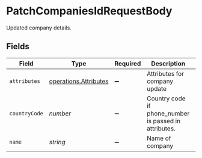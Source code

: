 # PatchCompaniesIdRequestBody

Updated company details.


## Fields

| Field                                                          | Type                                                           | Required                                                       | Description                                                    | Example                                                        |
| -------------------------------------------------------------- | -------------------------------------------------------------- | -------------------------------------------------------------- | -------------------------------------------------------------- | -------------------------------------------------------------- |
| `attributes`                                                   | [operations.Attributes](../../models/operations/attributes.md) | :heavy_minus_sign:                                             | Attributes for company update                                  |                                                                |
| `countryCode`                                                  | *number*                                                       | :heavy_minus_sign:                                             | Country code if phone_number is passed in attributes.          | 91                                                             |
| `name`                                                         | *string*                                                       | :heavy_minus_sign:                                             | Name of company                                                | company                                                        |